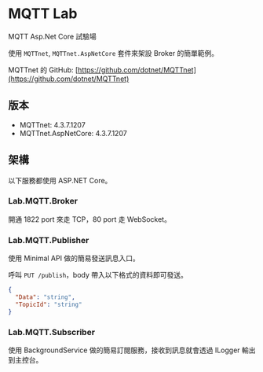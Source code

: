 # MQTT Lab
MQTT Asp.Net Core 試驗場

使用 `MQTTnet`, `MQTTnet.AspNetCore` 套件來架設 Broker 的簡單範例。

MQTTnet 的 GitHub: [https://github.com/dotnet/MQTTnet](https://github.com/dotnet/MQTTnet)

## 版本
- MQTTnet: 4.3.7.1207
- MQTTnet.AspNetCore: 4.3.7.1207

## 架構
以下服務都使用 ASP.NET Core。

### Lab.MQTT.Broker
開通 1822 port 來走 TCP，80 port 走 WebSocket。

### Lab.MQTT.Publisher
使用 Minimal API 做的簡易發送訊息入口。

呼叫 `PUT /publish`，body 帶入以下格式的資料即可發送。

```json
{
  "Data": "string",
  "TopicId": "string"
}
```

### Lab.MQTT.Subscriber
使用 BackgroundService 做的簡易訂閱服務，接收到訊息就會透過 ILogger 輸出到主控台。